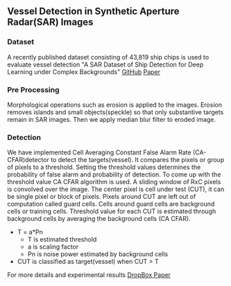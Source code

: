 ## Vessel Detection in Synthetic Aperture Radar(SAR) Images
### Dataset
A recently published dataset consisting of 43,819 ship chips is used to evaluate vessel detection "A SAR Dataset of Ship Detection for Deep Learning under Complex Backgrounds" [GitHub](https://github.com/CAESAR-Radi/SAR-Ship-Dataset)
[Paper](https://www.mdpi.com/2072-4292/11/7/765/htm)

### Pre Processing

Morphological operations such as erosion is applied to the images. Erosion removes islands and small objects(speckle) so that only substantive targets remain in SAR images. Then we apply median blur filter to eroded image.

### Detection
We have implemented Cell Averaging Constant False Alarm Rate (CA-CFAR)detector to detect the targets(vessel). 
It compares the pixels or group of pixels to a threshold. Setting the threshold values determines the probability of false alarm and probability of detection.
To come up with the threshold value CA CFAR algorithm is used. A sliding window of RxC pixels is convolved over the image. The center pixel is cell under test (CUT), it can be single pixel or block of pixels. Pixels around CUT are left out of computation called guard cells. Cells around guard cells are background cells or training cells. Threshold value for each CUT is estimated through background cells by averaging the background cells (CA CFAR).
- T = a*Pn
    - T is estimated threshold
    - a is scaling factor
    - Pn is noise power estimated by background cells 
- CUT is classified as target(vessel) when CUT > T

For more details and experimental results [DropBox Paper](https://paper.dropbox.com/doc/SAR-vessel-detection--Ag8sKJlxfjm1uQAg_B7BwnabAg-i6ifPVu9dKsqu7dwgKoJa)
